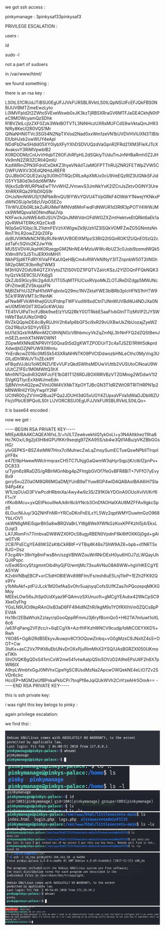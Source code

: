 we got ssh access :





pinkymanage : 3pinkysaf33pinkysaf3



PRIVILEGE ESCALATION :


users : 



id




sudo -l

not a part of sudoers 



in /var/www/html/

we found something :







there is an rsa key :

LS0tLS1CRUdJTiBSU0EgUFJJVkFURSBLRVktLS0tLQpNSUlFcEFJQkFBS0NBUUVBMTZmeEwzLyto
L0lMVFpld2t2ZWtoSVExeWswb0xJK3kzTjRBSXRraGV6MTFJaGE4CkhjN0tPeC9MOWcyamQzSDhk
R1BVZktLcjlzZXF0Zzk3WktBOTVTL3NiNHczUXRsMUFCdS9wVktaQmJHR3NIRy8KeUl2R0VQS1Mr
QlNaNHN0TVc3SG54N2NpTXVod2Nad0xxWm1zeVN1bUVDVHVlUXN3TlBibElUbHJxb2xwWUY4eApl
NDdFbDlwSHdld05XY0lybXFyYXhDSDVUQzdVaGpnR2FRd21XM3FIeXJTcXAvaksvY3RiMVpwblB2
K0RDODMzCnUvVHlqbTZ6OFJhRFpHL2dSQklyTUduTmJnNHBaRmh0Z2JHVk9mN2ZlR3ZCRlI4QmlU
KzdWRmZPN3lFdnlCeDkKZ3hyeVN4dTJaMGFPTThRUjZNR2FETWpZVW5COWFUWXV3OEdQNHdJREFR
QUJBb0lCQUE2aUg3U0lhOTRQcDRLeApXMUx0cU9VeEQzRlZ3UGNkSFJidG5YYS80d3k0dzl6M1Mv
WjkxSzBrWURPbkEwT1VvWHZJVmwvS3JmNkYxK2lZCnJsZktvOGlNY3UreXhRRXRQa291bDllQS9r
OHJsNmNiWU5jYjNPbkRmQU9IYWxYQVU4TVpGRkF4OWdrY1NwejYKNkxPdWNOSUp1eS8zUVpOSEZo
TlIrWVJDb0RLbkZuRUlMeFlMNVd6MnFwdFdNWUR1d3RtR3pPOTY4WWJMck9WMQpva1dONmdNaUVp
NXFwckJoNWE4d0JSUVZhQnJMWVdnOFdlWGZXZmtHektveEtQRkt6aEk1ajQvRWt4TERKcXQzCkxB
N0pSeG1Gbjc3L21idmFEVzhXWlgwZk9jUzh1Z3lSQkVOMFZwZG5GNmtsNnRmT1hLR2owZ2QrZ0Fp
dzBUVlIKMkNCN1BzRUNnWUVBOElXM1pzS3RiQ2tSQnRGK1ZUQnE0SzQ2czdTaFc5QVo2K2JwYitk
MU5SVDV4UkpHK0RzegpGM2NnNE4rMzluWWc4bUZ3c0Jobi9zemdWQk5XWm91V3JSTnJERXhIMHl1
NkhPSjd6TFdRYXlVaFFKaUlQeHBjCm4vRWVkNlNyY3lTZnpnbW50T2liNGh5R2pGMC93bnRqTWM3
M3h1QVZOdU84QTZXVytoZ1ZIS0VDZ1lFQTVZaVcKSzJ2YlZOQnFFQkNQK3hyQzVkSE9CSUVXdjg5
QkZJbS9Gcy9lc2g4dUU1TG5qMTFlUCsxRVpoMkZLOTJReDlZdgp5MWJNc0FrZitwdEZVSkxjazFN
MjBlZkFhU3ZPaHI1dWFqbnlxQ29mc1NVZktaYWE3blBRb3plcHFNS1hHTW95Ck1FRWVMT3c1NnNK
aFNwMFVkWHlhejlGUUFtdnpTWFVudW8xdCtnTUNnWUVBdWJ4NDJXa0NwU0M5WGtlT3lGaGcKWUdz
TE45VUlPaTlrcFJBbk9seEIzYUQ2RkY0OTRkbE5aaFIvbGtnTTlzMVlPZlJYSWhWbTBaUUNzOHBQ
RVZkQQpIeDE4ci8yRUJhV2h6a1p6bGF5ci9xR29vUXBwUkZtbUozajZyeWZCb21RbzUrSDYyVEE3
bUl1d3Qxb1hMNmM2Ci9hNjNGcVBhbmcyVkZqZmNjL3IrNnFFQ2dZQStBenJmSEZLemhXTkNWOWN1
ZGpwMXNNdENPRVlYS0QxaStSd2gKWTZPODUrT2c4aTJSZEI1RWt5dkprdXdwdjhDZjNPUW93Wmlu
YnErdkcwZ016c0M5Sk54SXRaNHNTK09PVCtDdwozbHNLeCthc0MyVng3UGlLdDh1RWJVTnZEck9Y
eFBqdVJJbU1oWDNZU1EvVUFzQkdSWlhsMDUwVUttb2VUSUtoClNoaU9WUUtCZ1FEc1M0MWltQ3hX
Mm1lNTQxdnR3QWFJcFE1bG81T1Z6RDJBOXRlRVBzVTZGMmg2WDdwV1I2SVgKQTlycExXbWJmeEdn
SjBNVmh4Q2pwZVlnU0M4VXNkTXpOYTJBcGN3T1dRZWtORTRlTHRPN1p2MlNWRHI2Y0lyYwpIY2NF
UCtNR00yZVVmQlBua2FQa2JDUHI3dG5xUGY4ZUpxaVFVa1dWaDJDbll6ZUFIcjVPbUE9PQotLS0t
LUVORCBSU0EgUFJJVkFURSBLRVktLS0tLQo=


it is base64 encoded :

now we get :


-----BEGIN RSA PRIVATE KEY-----
MIIEpAIBAAKCAQEA16fxL3/+h/ILTZewkvekhIQ1yk0oLI+y3N4AItkhez11Iha8
Hc7KOx/L9g2jd3H8dGPUfKKr9seqtg97ZKA95S/sb4w3Qtl1ABu/pVKZBbGGsHG/
yIvGEPKS+BSZ4stMW7Hnx7ciMuhwcZwLqZmsySumECTueQswNPblITlrqolpYF8x
e47El9pHwewNWcIrmqraxCH5TC7UhjgGaQwmW3qHyrSqp/jK/ctb1ZpnPv+DC833
u/Tyjm6z8RaDZG/gRBIrMGnNbg4pZFhtgbGVOf7feGvBFR8BiT+7VFfO7yEvyBx9
gxrySxu2Z0aOM8QR6MGaDMjYUnB9aTYuw8GP4wIDAQABAoIBAA6iH7SIa94Pp4Kx
W1LtqOUxD3FVwPcdHRbtnXa/4wy4w9z3S/Z91K0kYDOnA0OUoXvIVl/Krf6F1+iY
rlfKo8iMcu+yxQEtPkoul9eA/k8rl6cbYNcb3OnDfAOHalXAU8MZFFAx9gkcSpz6
6LOucNIJuy/3QZNHFhNR+YRCoDKnFnEILxYL5Wz2qptWMYDuwtmGzO968YbLrOV1
okWN6gMiEi5qprBh5a8wBRQVaBrLYWg8WeXfWfkGzKoxKPFKzhI5j4/EkxLDJqt3
LA7JRxmFn77/mbvaDW8WZX0fOcS8ugyRBEN0VpdnF6kl6tfOXKGj0gd+gAiw0TVR
2CB7PsECgYEA8IW3ZsKtbCkRBtF+VTBq4K46s7ShW9AZ6+bpb+d1NRT5xRJG+Dsz
F3cg4N+39nYg8mFwsBhn/szgVBNWZouWrRNrDExH0yu6HOJ7zLWQayUhQJiIPxpc
n/Eed6SrcySfzgmntOib4hyGjF0/wntjMc73xuAVNuO8A6WW+hgVHKECgYEA5YiW
K2vbVNBqEBCP+xrC5dHOBIEWv89BFIm/Fs/esh8uE5Lnj11eP+1EZh2FK92Qx9Yv
y1bMsAkf+ptFUJLck1M20efAaSvOhr5uajnyqCofsSUfKZaa7nPQozepqMKXGMoy
MEEeLOw56sJhSp0UdXyaz9FQAmvzSXUnuo1t+gMCgYEAubx42WkCpSC9XkeOyFhg
YGsLN9UIOi9kpRAnOlxB3aD6FF494dlNZhR/lkgM9s1YOfRXIhVm0ZQCs8pPEVdA
Hx18r/2EBaWhzkZzlayr/qGooQppRFmmJ3j6ryfBomQo5+H62TA7mIuwt1oXL6c6
/a63FqPang2VFjfcc/r+6qECgYA+AzrfHFKzhWNCV9cudjp1sMtCOEYXKD1i+Rwh
Y6O85+Og8i2RdB5EkyvJkuwpv8Cf3OQowZinbq+vG0gMzsC9JNxItZ4sS+OOT+Cw
3lsKx+asC2Vx7PiKt8uEbUNvDrOXxPjuRImMhX3YSQ/UAsBGRZXl050UKmoeTIKh
ShiOVQKBgQDsS41imCxW2me541vtwAaIpQ5lo5OVzD2A9teEPsU6F2h6X7pWR6IX
A9rpLWmbfxGgJ0MVhxCjpeYgSC8UsdMzNa2ApcwOWQekNE4eLtO7Zv2SVDr6cIrc
HccEP+MGM2eUfBPnkaPkbCPr7tnqPf8eJqiQUkWVh2CnYzeAHr5OmA==
-----END RSA PRIVATE KEY-----



this is ssh private key:

i was right this key belogs to pinky :







again privilege escalation:

we find thsi :











![unnamed_a342d9a5ffe74310aa4e44f97b0233bf](unnamed_a342d9a5ffe74310aa4e44f97b0233bf.png)
![unnamed_126c905eb8a94246898b19b95275c311](unnamed_126c905eb8a94246898b19b95275c311.png)
![unnamed_4e1d2ad8c2db4300b7e8ebf763be9706](unnamed_4e1d2ad8c2db4300b7e8ebf763be9706.png)
![unnamed_4ebfe0ea5b524509af7a290ea2acb7ae](unnamed_4ebfe0ea5b524509af7a290ea2acb7ae.png)
![unnamed_72b6d1de21d64e39aba6572f133cd199](unnamed_72b6d1de21d64e39aba6572f133cd199.png)
![unnamed_3c6a6da3a55a4d0ca8dd7dc0e10d84c0](unnamed_3c6a6da3a55a4d0ca8dd7dc0e10d84c0.png)
![unnamed_3fa7f6de16f94041adfa3475cb2616c6](unnamed_3fa7f6de16f94041adfa3475cb2616c6.png)
